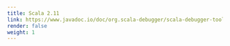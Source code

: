 ```yaml
---
title: Scala 2.11
link: https://www.javadoc.io/doc/org.scala-debugger/scala-debugger-tool_2.11/
render: false
weight: 1
---
```

